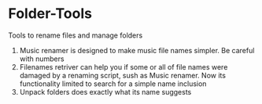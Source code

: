 # Folder-Tools
Tools to rename files and manage folders

1. Music renamer is designed to make music file names simpler. Be careful with numbers
2. Filenames retriver can help you if some or all of file names were damaged by a renaming script, sush as Music renamer. Now its functionality limited to search for a simple name inclusion
3. Unpack folders does exactly what its name suggests
